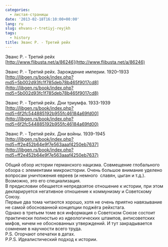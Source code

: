 ```yaml
---
categories:
  - листая-страницы
date: '2013-02-18T16:10:00+00:00'
lang: ru
slug: ehvans-r-tretiyj-reyjkh
tags:
  - history
title: Эванс Р. - Третий рейх
---
```



Эванс Р. - Третий рейх  
[http://www.flibusta.net/a/86246](http://www.flibusta.net/a/86246)  

Эванс Р. - Третий рейх. Зарождение империи. 1920–1933  
[http://libgen.rs/book/index.php?md5=5b002d93fc1f785deb78b465f9017cd8](http://libgen.rs/book/index.php?md5=5b002d93fc1f785deb78b465f9017cd8)  

Эванс Р. - Третий рейх. Дни триумфа. 1933-1939  
[http://libgen.rs/book/index.php?md5=6f2fc544885192b955fc46184a69fd00](http://libgen.rs/book/index.php?md5=6f2fc544885192b955fc46184a69fd00)  

Эванс Р. - Третий рейх. Дни войны. 1939-1945  
[http://libgen.rs/book/index.php?md5=ff2e452b64e9f7e563aaaf4250eb7637](http://libgen.rs/book/index.php?md5=ff2e452b64e9f7e563aaaf4250eb7637)  

Общий обзор истории германского нацизма. Совмещение глобального обзора с элементами микроистории. Очень большое внимание уделено вопросам уничтожения евреев (и немного  славян, цыган и т.д.). Возможно, это его специализация.  
В предисловии обещается непредвзятое отношение к истории, при этом декларируется негативное отношение к коммунизму и Советскому Союзу.  
Первые два тома читаются хорошо, хотя не очень приятно навязывание не самой обоснованной концепции поджёга рейхстага.  
Однако в третьем томе вся информация о Советском Союзе состоит практически полностью из идеологических штампов, антисоветских мифов, ничем не обоснованных утверждений. И тут закрадывается сомнение в научности всего труда.  
P.S. Огорчают опечатки в датах.  
P.P.S. Идеалистический подход к истории.  
